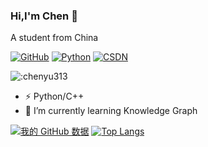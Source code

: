 ### Hi,I'm Chen 👋  
A student from China


[![GitHub](https://img.shields.io/badge/dynamic/json?logo=github&label=GitHub&labelColor=495867&color=495867&query=%24.data.totalSubs&url=https%3A%2F%2Fapi.spencerwoo.com%2Fsubstats%2F%3Fsource%3Dgithub%26queryKey%3Dhayschan&style=flat-square)](https://github.com/chenyu313)
[![Python](https://img.shields.io/static/v1?label=Program&message=Python&color=blue)](https://github.com/chenyu313)
[![CSDN](https://img.shields.io/static/v1?label=Blog&message=CSDN&color=red)](https://blog.csdn.net/qq_45190143)

![:chenyu313](https://count.getloli.com/get/@:chenyu313)


- ⚡ Python/C++  
- 🌱 I’m currently learning Knowledge Graph  

[![我的 GitHub 数据](https://github-readme-stats.vercel.app/api?username=chenyu313)]()
[![Top Langs](https://github-readme-stats.vercel.app/api/top-langs/?username=chenyu313&layout=compact)](https://github.com/chenyu313/github-readme-stats)



